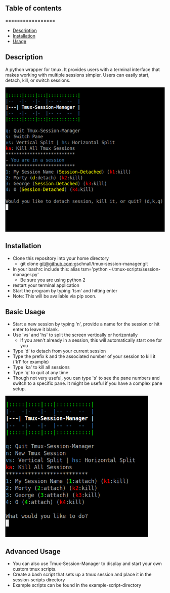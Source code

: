 ## Table of contents
=================
  * [Description](#description)
  * [Installation](#installation)
  * [Usage](#usage)

## Description
A python wrapper for tmux. It provides users with  a terminal interface that makes working with multiple sessions simpler. Users can easily start, detach, kill, or switch sessions.

![Alt text](./screen_shots/screen_shot_1.png?raw=true "Screen Shot 1")

## Installation
- Clone this repository into your home directory
  - git clone git@github.com:gschnall/tmux-session-manager.git
- In your bashrc include this: alias tsm='python ~/.tmux-scripts/session-manager.py'
  - Be sure you are using python 2
- restart your terminal application
- Start the program by typing 'tsm' and hitting enter
- Note: This will be available via pip soon.

## Basic Usage
- Start a new session by typing 'n', provide a name for the session or hit enter to leave it blank.
- Use 'vs' and 'hs' to split the screen vertically or horizontally
  - If you aren't already in a session, this will automatically start one for you
- Type 'd' to detach from your current session
- Type the prefix k and the associated number of your session to kill it ('k1' for example)
- Type 'ka' to kill all sessions
- Type 'q' to quit at any time
- Though not very useful, you can type 's' to see the pane numbers and switch to a specific pane. It might be useful if you have a complex pane setup.

![Alt text](./screen_shots/screen_shot_2.png?raw=true "Screen Shot 2")

## Advanced Usage
- You can also use Tmux-Session-Manager to display and start your own custom tmux scripts.
- Create a bash script that sets up a tmux session and place it in the session-scripts directory
- Example scripts can be found in the example-script-directory
